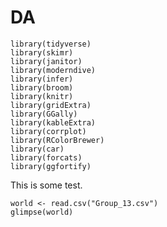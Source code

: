 # DA
```{r}
library(tidyverse)
library(skimr)
library(janitor)
library(moderndive)
library(infer)
library(broom)
library(knitr)
library(gridExtra)
library(GGally)
library(kableExtra)
library(corrplot)
library(RColorBrewer)
library(car)
library(forcats)
library(ggfortify)
```
This is some test.

```{r data, echo = FALSE, eval = TRUE, warning = FALSE}
world <- read.csv("Group_13.csv")
glimpse(world)
```


